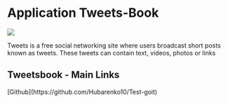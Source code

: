 <h1>Application Tweets-Book</h1>

<img src="https://user-images.githubusercontent.com/103453171/235504968-138f31ea-8d8f-4947-ac0e-b562cd4ab1de.png"></img>

<p>Tweets is a free social networking site where users broadcast short posts known as tweets. These tweets can contain text, videos, photos or links</p>

<h2>Tweetsbook - Main Links</h2>
[Github](https://github.com/Hubarenko10/Test-goit)




